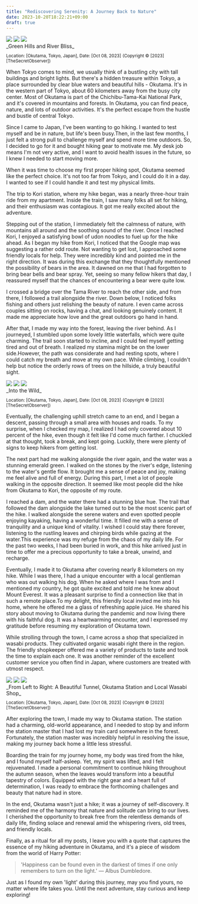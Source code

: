 ```yaml
---
title: "Rediscovering Serenity: A Journey Back to Nature"
date: 2023-10-20T18:22:21+09:00
draft: true
---
```


<div class="image-container">
    <img src="/images/okutama/OkutamaLandscape.jpg" class="post-image">
    <img src="/images/okutama/green_water.jpg" class="post-image">
    <img src="/images/okutama/river.jpg" class="post-image">
</div>
<div class="image-description">
    _Green Hills and River Bliss_ 
<sub><br/>Location: [Okutama, Tokyo, Japan], Date: [Oct 08, 2023]</sub>
<sub>(Copyright © [2023] [TheSecretObserver])</sub>
</div>

<span class="first-word">W</span>hen Tokyo comes to mind, we usually think of a bustling city with tall buildings and bright lights. But there's a hidden treasure within Tokyo, a place surrounded by clear blue waters and beautiful hills - Okutama. It's in the western part of Tokyo, about 60 kilometers away from the busy city center. Most of Okutama is part of the Chichibu-Tama-Kai National Park, and it's covered in mountains and forests. In Okutama, you can find peace, nature, and lots of outdoor activities. It's the perfect escape from the hustle and bustle of central Tokyo.

Since I came to Japan, I've been wanting to go hiking. I wanted to test myself and be in nature, but life's been busy.Then, in the last few months, I just felt a strong pull to challenge myself and spend more time outdoors. So, I decided to go for it and bought hiking gear to motivate me. My desk job means I'm not very active, and I want to avoid health issues in the future, so I knew I needed to start moving more.

When it was time to choose my first proper hiking spot, Okutama seemed like the perfect choice. It's not too far from Tokyo, and I could do it in a day. I wanted to see if I could handle it and test my physical limits.

The trip to Kori station, where my hike began, was a nearly three-hour train ride from my apartment. Inside the train, I saw many folks all set for hiking, and their enthusiasm was contagious. It got me really excited about the adventure.

Stepping out of the station, I immediately felt the calmness of nature, with mountains all around and the soothing sound of the river. Once I reached Kori, I enjoyed a satisfying bowl of udon noodles to fuel up for the hike ahead.
As I began my hike from Kori, I noticed that the Google map was suggesting a rather odd route. Not wanting to get lost, I approached some friendly locals for help. They were incredibly kind and pointed me in the right direction. It was during this exchange that they thoughtfully mentioned the possibility of bears in the area. It dawned on me that I had forgotten to bring bear bells and bear spray. Yet, seeing so many fellow hikers that day, I reassured myself that the chances of encountering a bear were quite low.


I crossed a bridge over the Tama River to reach the other side, and from there, I followed a trail alongside the river. Down below, I noticed folks fishing and others just relishing the beauty of nature. I even came across couples sitting on rocks, having a chat, and looking genuinely content. It made me appreciate how love and the great outdoors go hand in hand.

After that, I made my way into the forest, leaving the river behind. As I journeyed, I stumbled upon some lovely little waterfalls, which were quite charming. The trail soon started to incline, and I could feel myself getting tired and out of breath. I realized my stamina might be on the lower side.However, the path was considerate and had resting spots, where I could catch my breath and move at my own pace. While climbing, I couldn't help but notice the orderly rows of trees on the hillside, a truly beautiful sight.

<div class="image-container">
    <img src="/images/okutama/A.jpg" class="post-image">
    <img src="/images/okutama/B.jpg" class="post-image">
    <img src="/images/okutama/V.jpg" class="post-image">
</div>
<div class="image-description-middle">
    _Into the Wild_ 
<sub><br/>Location: [Okutama, Tokyo, Japan], Date: [Oct 08, 2023]</sub>
<sub>(Copyright © [2023] [TheSecretObserver])</sub>
</div>


Eventually, the challenging uphill stretch came to an end, and I began a descent, passing through a small area with houses and roads. To my surprise, when I checked my map, I realized I had only covered about 10 percent of the hike, even though it felt like I'd come much farther. I chuckled at that thought, took a break, and kept going. Luckily, there were plenty of signs to keep hikers from getting lost.

The next part had me walking alongside the river again, and the water was a stunning emerald green. I walked on the stones by the river's edge, listening to the water's gentle flow. It brought me a sense of peace and joy, making me feel alive and full of energy. During this part, I met a lot of people walking in the opposite direction. It seemed like most people did the hike from Okutama to Kori, the opposite of my route.

I reached a dam, and the water there had a stunning blue hue. The trail that followed the dam alongside the lake turned out to be the most scenic part of the hike. I walked alongside the serene waters and even spotted people enjoying kayaking, having a wonderful time. It filled me with a sense of tranquility and a unique kind of vitality. I wished I could stay there forever, listening to the rustling leaves and chirping birds while gazing at the water.This experience was my refuge from the chaos of my daily life. For the past two weeks, I had been buried in work, and this hike arrived just in time to offer me a precious opportunity to take a break, unwind, and recharge.

Eventually, I made it to Okutama after covering nearly 8 kilometers on my hike. While I was there, I had a unique encounter with a local gentleman who was out walking his dog. When he asked where I was from and I mentioned my country, he got quite excited and told me he knew about Mount Everest. It was a pleasant surprise to find a connection like that in such a remote place.To my delight, this friendly local invited me into his home, where he offered me a glass of refreshing apple juice. He shared his story about moving to Okutama during the pandemic and now living there with his faithful dog. It was a heartwarming encounter, and I expressed my gratitude before resuming my exploration of Okutama town.

While strolling through the town, I came across a shop that specialized in wasabi products. They cultivated organic wasabi right there in the region. The friendly shopkeeper offered me a variety of products to taste and took the time to explain each one. It was another reminder of the excellent customer service you often find in Japan, where customers are treated with utmost respect.

<div class="image-container">
    <img src="/images/okutama/tunnel.jpg" class="post-image">
    <img src="/images/okutama/station.jpg" class="post-image">
    <img src="/images/okutama/wasabi.jpg" class="post-image">
</div>
<div class="image-description-middle">
    _From Left to Right: A Beautiful Tunnel, Okutama Station and Local Wasabi Shop_ 
<sub><br/>Location: [Okutama, Tokyo, Japan], Date: [Oct 08, 2023]</sub>
<sub>(Copyright © [2023] [TheSecretObserver])</sub>
</div>

After exploring the town, I made my way to Okutama station. The station had a charming, old-world appearance, and I needed to stop by and inform the station master that I had lost my train card somewhere in the forest. Fortunately, the station master was incredibly helpful in resolving the issue, making my journey back home a little less stressful.

Boarding the train for my journey home, my body was tired from the hike, and I found myself half-asleep. Yet, my spirit was lifted, and I felt rejuvenated. I made a personal commitment to continue hiking throughout the autumn season, when the leaves would transform into a beautiful tapestry of colors. Equipped with the right gear and a heart full of determination, I was ready to embrace the forthcoming challenges and beauty that nature had in store.

In the end, Okutama wasn't just a hike; it was a journey of self-discovery. It reminded me of the harmony that nature and solitude can bring to our lives. I cherished the opportunity to break free from the relentless demands of daily life, finding solace and renewal amid the whispering rivers, old trees, and friendly locals.

Finally, as a ritual for all my posts, I leave you with a quote that captures the essence of my hiking adventure in Okutama, and it's a piece of wisdom from the world of Harry Potter: 

> 'Happiness can be found even in the darkest of times if one only remembers to turn on the light.' — Albus Dumbledore. 

Just as I found my own 'light' during this journey, may you find yours, no matter where life takes you. Until the next adventure, stay curious and keep exploring!


